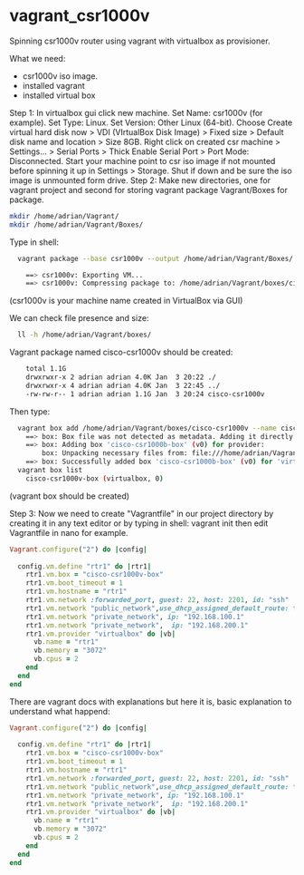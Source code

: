 # vagrant_csr1000v
Spinning csr1000v router using vagrant with virtualbox as provisioner. 

What we need:
  - csr1000v iso image.
  - installed vagrant
  - installed virtual box

Step 1:
  In virtualbox gui click new machine.
  Set Name: csr1000v (for example). 
  Set Type: Linux. 
  Set Version: Other Linux (64-bit). 
  Choose Create virtual hard disk now > VDI (VIrtualBox Disk Image) > Fixed size > Default disk name and location > Size 8GB. 
  Right click on created csr machine > Settings... > Serial Ports > Thick Enable Serial Port > Port Mode: Disconnected. 
  Start your machine point to csr iso image if not mounted before spinning it up in Settings > Storage. 
  Shut if down and be sure the iso image is unmounted form drive. 
Step 2: 
Make new directories, one for vagrant project and second for storing vagrant package Vagrant/Boxes for package. 
```bash
mkdir /home/adrian/Vagrant/
mkdir /home/adrian/Vagrant/Boxes/
```
Type in shell: 
```bash
  vagrant package --base csr1000v --output /home/adrian/Vagrant/Boxes/
```
```bash
    ==> csr1000v: Exporting VM...
    ==> csr1000v: Compressing package to: /home/adrian/Vagrant/boxes/cisco-csr1000v
```
(csr1000v is your machine name created in VirtualBox via GUI) 
  
We can check file presence and size: 
```bash
  ll -h /home/adrian/Vagrant/boxes/ 
```
Vagrant package named cisco-csr1000v should be created: 
```bash
    total 1.1G
    drwxrwxr-x 2 adrian adrian 4.0K Jan  3 20:22 ./
    drwxrwxr-x 4 adrian adrian 4.0K Jan  3 22:45 ../
    -rw-rw-r-- 1 adrian adrian 1.1G Jan  3 20:24 cisco-csr1000v
```
 Then type: 
```bash     
  vagrant box add /home/adrian/Vagrant/boxes/cisco-csr1000v --name cisco-csr1000v-box
    ==> box: Box file was not detected as metadata. Adding it directly...
    ==> box: Adding box 'cisco-csr1000b-box' (v0) for provider: 
        box: Unpacking necessary files from: file:///home/adrian/Vagrant/boxes/cisco-csr1000v
    ==> box: Successfully added box 'cisco-csr1000b-box' (v0) for 'virtualbox'!
  vagrant box list
    cisco-csr1000v-box (virtualbox, 0)
```
(vagrant box should be created)

Step 3: 
    Now we need to create "Vagrantfile" in our project directory by creating it in any text editor or by typing in shell:
      vagrant init
    then edit Vagrantfile in nano for example. 
```ruby
Vagrant.configure("2") do |config|
  
  config.vm.define "rtr1" do |rtr1|
    rtr1.vm.box = "cisco-csr1000v-box"
    rtr1.vm.boot_timeout = 1
    rtr1.vm.hostname = "rtr1"
    rtr1.vm.network :forwarded_port, guest: 22, host: 2201, id: "ssh"
    rtr1.vm.network "public_network",use_dhcp_assigned_default_route: true, bridge: "enp0s3: Ethernet"
    rtr1.vm.network "private_network", ip: "192.168.100.1"
    rtr1.vm.network "private_network",  ip: "192.168.200.1"
    rtr1.vm.provider "virtualbox" do |vb|
      vb.name = "rtr1"
      vb.memory = "3072"
      vb.cpus = 2
    end
  end
end
```
There are vagrant docs with explanations but here it is, basic explanation to understand what happend: 
```ruby
Vagrant.configure("2") do |config|
  
  config.vm.define "rtr1" do |rtr1|
    rtr1.vm.box = "cisco-csr1000v-box"
    rtr1.vm.boot_timeout = 1
    rtr1.vm.hostname = "rtr1"
    rtr1.vm.network :forwarded_port, guest: 22, host: 2201, id: "ssh"
    rtr1.vm.network "public_network",use_dhcp_assigned_default_route: true, bridge: "enp0s3: Ethernet"
    rtr1.vm.network "private_network", ip: "192.168.100.1"
    rtr1.vm.network "private_network",  ip: "192.168.200.1"
    rtr1.vm.provider "virtualbox" do |vb|
      vb.name = "rtr1"
      vb.memory = "3072"
      vb.cpus = 2
    end
  end
end
```
